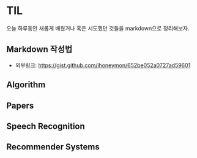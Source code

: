 # TIL
오늘 하루동안 새롭게 배웠거나 혹은 시도했던 것들을 markdown으로 정리해보자.

## Markdown 작성법
* 외부링크: https://gist.github.com/ihoneymon/652be052a0727ad59601


## Algorithm


## Papers

## Speech Recognition

## Recommender Systems

## 

